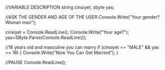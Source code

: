 //VARIABLE DESCRIPTION
string cinsiyet;
sbyte yas;

//ASK THE GENDER AND AGE OF THE USER
Console.Write("Your gender? Woman man");
                                                                 
cinsiyet = Console.ReadLine();
Console.Write("Your age?");
yas=SByte.Parse(Console.ReadLine());

//18 years old and masculine you can marry
if (cinsiyet == "MALE" && yas == 18)
{
Console.Write("Now You Can Get Married");
}

//PAUSE
Console.ReadLine();
